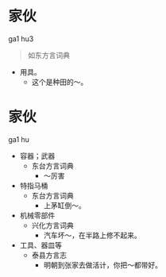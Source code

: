 # 家伙
ga1 hu3
> 如东方言词典
- 用具。
  - 这个是种田的～。

# 家伙
ga1 hu
+ 容器；武器
  * 东台方言词典
    - ～厉害
+ 特指马桶
  * 东台方言词典
    - 上茅缸倒～。
+ 机械零部件
  * 兴化方言词典
    - 汽车坏～，在半路上修不起来。
+ 工具、器皿等
  * 泰县方言志
    - 明朝到张家去做活计，你把～都带好。
